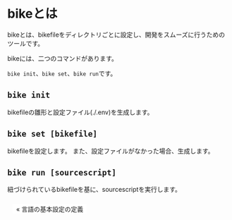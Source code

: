 # bikeとは
bikeとは、bikefileをディレクトリごとに設定し、開発をスムーズに行うためのツールです。

bikeには、二つのコマンドがあります。

`bike init`、`bike set`、`bike run`です。

## `bike init`
bikefileの雛形と設定ファイル(./.env)を生成します。

## `bike set [bikefile]`
bikefileを設定します。
また、設定ファイルがなかった場合、生成します。

## `bike run [sourcescript]`
紐づけられているbikefileを基に、sourcescriptを実行します。


<style>
ul.pageNav01 {
  margin: 0 0 10px;
  padding: 10px 10px 0px;
  text-align: center;
}

ul.pageNav01 li.mae {
  display: inline;
  margin: 0 2px;
  float: left;
  padding: 0;
}

ul.pageNav01 li.tugi {
  display: inline;
  margin: 0 2px;
  float: right;
  padding: 0;
}

ul.pageNav01 li span,
ul.pageNav01 li a {
  display: inline-block;
  margin-bottom: 5px;
  padding: 1px 8px;
  background: #fff;
  text-decoration: none;
  vertical-align: middle;
}

ul.pageNav01 li a:hover {
  background: #eeeff7;
  border-color: #00f;
}
</style>
<ul class="pageNav01">
<li class="mae"><a href="https://bittn.github.io/docs/2">&laquo; 言語の基本設定の定義</a></li>
<!-- <li class="tugi"><a href="https://bittn.github.io/4"> &raquo;</a></li> -->
</ul>
